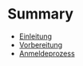 # Summary

* [Einleitung](README.md)
* [Vorbereitung](vorbereitung.md)
* [Anmeldeprozess](anmeldung.md)
